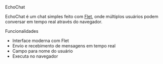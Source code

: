EchoChat

EchoChat é um chat simples feito com [Flet](https://flet.dev), onde múltiplos usuários podem conversar em tempo real através do navegador.

Funcionalidades

- Interface moderna com Flet
- Envio e recebimento de mensagens em tempo real
- Campo para nome do usuário
- Executa no navegador